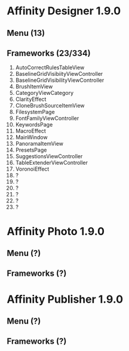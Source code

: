 # Affinity Designer 1.9.0
## Menu (13)
## Frameworks (23/334)
 1. AutoCorrectRulesTableView
 1. BaselineGridVisibiityViewController
 1. BaselineGridVisibilityViewController
 1. BrushItemView
 1. CategoryViewCategory
 1. ClarityEffect
 1. CloneBrushSourceItemView
 1. FilesystemPage
 1. FontFamilyViewController
 1. KeywordsPage
 1. MacroEffect
 1. MainWindow
 1. PanoramaItemView
 1. PresetsPage
 1. SuggestionsViewController
 1. TableExtenderViewController
 1. VoronoiEffect
 1. ?
 1. ?
 1. ?
 1. ?
 1. ?
 1. ?
# Affinity Photo 1.9.0
## Menu (?)
## Frameworks (?)
# Affinity Publisher 1.9.0
## Menu (?)
## Frameworks (?)
